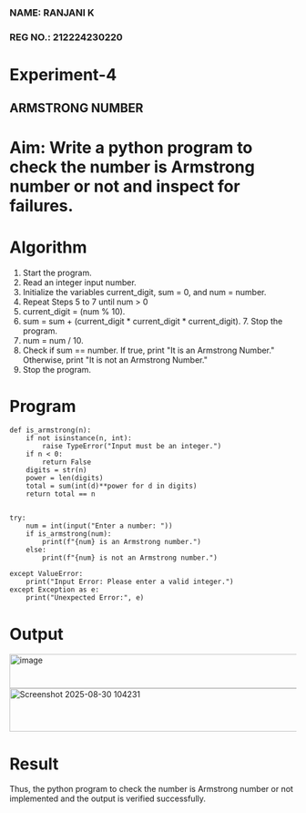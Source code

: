 ### NAME: RANJANI K

### REG NO.: 212224230220

# Experiment-4
## ARMSTRONG NUMBER 
# Aim: Write a python program to check the number is Armstrong number or not and inspect for failures. 

# Algorithm
1.	Start the program.
2. Read an integer input number.
3. Initialize the variables current_digit, sum = 0, and num = number.
4. Repeat Steps 5 to 7 until num > 0
5. current_digit = (num % 10).
6. sum = sum + (current_digit * current_digit * current_digit). 7. Stop the program.
7. num = num / 10.
8. Check if sum == number. If true, print "It is an Armstrong Number." Otherwise, print "It is not an Armstrong Number."
9. Stop the program. 

# Program
```
def is_armstrong(n):
    if not isinstance(n, int):
        raise TypeError("Input must be an integer.")
    if n < 0:
        return False
    digits = str(n)
    power = len(digits)
    total = sum(int(d)**power for d in digits)
    return total == n


try:
    num = int(input("Enter a number: "))
    if is_armstrong(num):
        print(f"{num} is an Armstrong number.")
    else:
        print(f"{num} is not an Armstrong number.")

except ValueError:
    print("Input Error: Please enter a valid integer.")
except Exception as e:
    print("Unexpected Error:", e)
```
# Output
<img width="742" height="60" alt="image" src="https://github.com/user-attachments/assets/91f79a8f-6d2a-49be-802b-2ecb1b813493" />
<img width="745" height="76" alt="Screenshot 2025-08-30 104231" src="https://github.com/user-attachments/assets/65ef018e-c528-40e6-9c7b-0726733223ef" />

# Result
Thus, the python program to check the number is Armstrong number or not implemented and the output is verified successfully.
